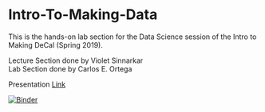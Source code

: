 # Intro-To-Making-Data

This is the hands-on lab section for the Data Science session of the Intro to Making DeCal (Spring 2019).

Lecture Section done by Violet Sinnarkar  
Lab Section done by Carlos E. Ortega  


Presentation [Link](https://docs.google.com/presentation/d/1J2f-B-hZcaQYQt6oIFDtaHnSJqk_BnCF9grsTFWPjOo/edit)  


[![Binder](https://mybinder.org/badge_logo.svg)](https://mybinder.org/v2/gh/SoyCarlos/Intro-To-Making-Data/master)
